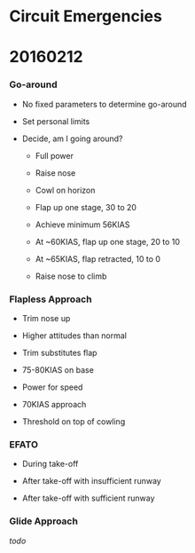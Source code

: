 # Circuit Emergencies

# 20160212

### Go-around

* No fixed parameters to determine go-around

* Set personal limits

* Decide, am I going around?

  * Full power

  * Raise nose

  * Cowl on horizon

  * Flap up one stage, 30 to 20

  * Achieve minimum 56KIAS

  * At ~60KIAS, flap up one stage, 20 to 10

  * At ~65KIAS, flap retracted, 10 to 0

  * Raise nose to climb

### Flapless Approach

* Trim nose up

* Higher attitudes than normal

* Trim substitutes flap

* 75-80KIAS on base

* Power for speed

* 70KIAS approach

* Threshold on top of cowling

### EFATO

* During take-off

* After take-off with insufficient runway

* After take-off with sufficient runway

### Glide Approach

*todo*